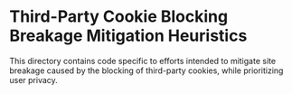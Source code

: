 # Third-Party Cookie Blocking Breakage Mitigation Heuristics

This directory contains code specific to efforts intended to mitigate
site breakage caused by the blocking of third-party cookies, while
prioritizing user privacy.
